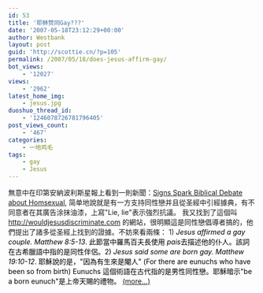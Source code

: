 ```yaml
---
id: 53
title: '耶稣赞同Gay???'
date: '2007-05-18T23:12:29+00:00'
author: Westbank
layout: post
guid: 'http://scottie.cn/?p=105'
permalink: /2007/05/18/does-jesus-affirm-gay/
bot_views:
    - '12027'
views:
    - '2962'
latest_home_img:
    - jesus.jpg
duoshuo_thread_id:
    - '1246078726781796405'
post_views_count:
    - '467'
categories:
    - 一地鸡毛
tags:
    - gay
    - Jesus
---
```


無意中在印第安納波利斯星報上看到一則新聞：[Signs Spark Biblical Debate about Homsexual](http://www.indystar.com/apps/pbcs.dll/article?AID=2007704270537), 简单地說就是有一方支持同性戀并且從圣經中引經據典，有不同意者在其廣告涂抹油漆，上寫"Lie, lie"表示強烈抗議。 我又找到了這個叫 <http://wouldjesusdiscriminate.com> 的網站，很明顯這是同性戀倡導者搞的，他們提出了諸多從圣經上找到的證據。不妨來看兩條： 1) <span style="color: #000000;">*Jesus affirmed a gay couple. Matthew 8:5-13*. 此節當中羅馬百夫長使用 *pais*去描述他的仆人。該詞在古希臘語中指的是同性伴侶。</span><span style="color: #000000;">2) *Jesus said some are born gay. Matthew 19:10-12*. 耶穌說的是，"因為有生來是閹人" (For there are eunuchs who have been so from birth) Eunuchs 這個術語在古代指的是男性同性戀。耶穌暗示"be a born eunuch"是上帝天賜的禮物。</span><span style="color: #000000;"> [<span aria-label="Continue reading 耶稣赞同Gay???">(more…)</span>](http://farbank.net/2007/05/18/does-jesus-affirm-gay/#more-53)</span>